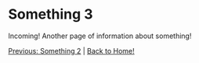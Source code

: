 # Something 3

Incoming! Another page of information about something!

[Previous: Something 2](./Something2.md) | [Back to Home!](./README.md)

## 
